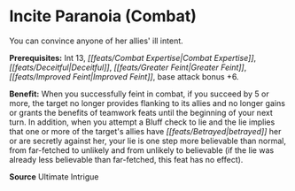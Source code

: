 ﻿---
cssclass: [feats]

---
# Incite Paranoia (Combat)

You can convince anyone of her allies' ill intent.

**Prerequisites:** Int 13, _[[feats/Combat Expertise|Combat Expertise]]_, _[[feats/Deceitful|Deceitful]]_, _[[feats/Greater Feint|Greater Feint]]_, _[[feats/Improved Feint|Improved Feint]]_, base attack bonus +6.

**Benefit:** When you successfully feint in combat, if you succeed by 5 or more, the target no longer provides flanking to its allies and no longer gains or grants the benefits of teamwork feats until the beginning of your next turn. In addition, when you attempt a Bluff check to lie and the lie implies that one or more of the target's allies have _[[feats/Betrayed|betrayed]]_ her or are secretly against her, your lie is one step more believable than normal, from far-fetched to unlikely and from unlikely to believable (if the lie was already less believable than far-fetched, this feat has no effect).

**Source** Ultimate Intrigue